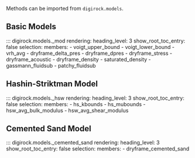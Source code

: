 
Methods can be imported from `digirock.models`.

## Basic Models

::: digirock.models._mod
    rendering:
      heading_level: 3
      show_root_toc_entry: false
    selection:
      members:
        - voigt_upper_bound
        - voigt_lower_bound
        - vrh_avg
        - dryframe_delta_pres
        - dryframe_dpres
        - dryframe_stress
        - dryframe_acoustic
        - dryframe_density
        - saturated_density
        - gassmann_fluidsub
        - patchy_fluidsub

## Hashin-Striktman Model

::: digirock.models._hsw
    rendering:
      heading_level: 3
      show_root_toc_entry: false
    selection:
      members:
        - hs_kbounds
        - hs_mubounds
        - hsw_avg_bulk_modulus
        - hsw_avg_shear_modulus

## Cemented Sand Model

::: digirock.models._cemented_sand
    rendering:
      heading_level: 3
      show_root_toc_entry: false
    selection:
      members:
        - dryframe_cemented_sand
